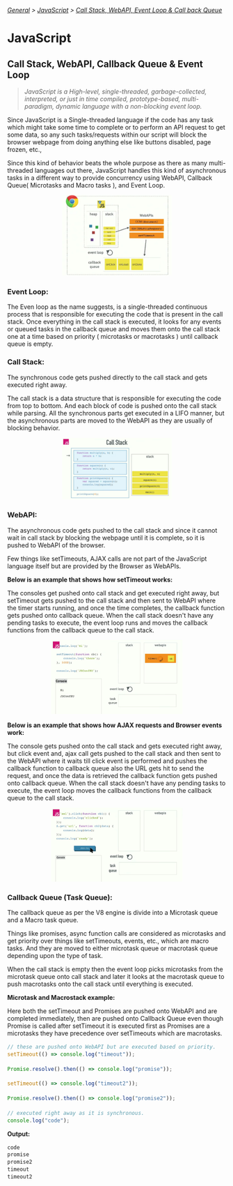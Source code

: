 *[General](../README.md) > [JavaScript](./main.md) > [Call Stack, WebAPI, Event Loop & Call back Queue](./CS_WAPI_CBQ_EL.md)*

# **JavaScript**

## **Call Stack, WebAPI, Callback Queue & Event Loop**

> *JavaScript is a High-level, single-threaded, garbage-collected, interpreted, or just in time compiled, prototype-based, multi-paradigm, dynamic language with a non-blocking event loop.*

Since JavaScript is a Single-threaded language if the code has any task which might take some time to complete or to perform an API request to get some data, so any such tasks/requests within our script will block the browser webpage from doing anything else like buttons disabled, page frozen, etc.,

Since this kind of behavior beats the whole purpose as there as many multi-threaded languages out there, JavaScript handles this kind of asynchronous tasks in a different way to provide concurrency using WebAPI, Callback Queue( Microtasks and Macro tasks ), and Event Loop.

<img src="./images/BrowserEngine.png" alt="Browser Engine" style="width:50%;padding:0 25%;"/>

### **Event Loop**:

The Even loop as the name suggests, is a single-threaded continuous process that is responsible for executing the code that is present in the call stack. Once everything in the call stack is executed, it looks for any events or queued tasks in the callback queue and moves them onto the call stack one at a time based on priority ( microtasks or macrotasks ) until callback queue is empty.

### **Call Stack:**

The synchronous code gets pushed directly to the call stack and gets executed right away.

The call stack is a data structure that is responsible for executing the code from top to bottom. And each block of code is pushed onto the call stack while parsing. All the synchronous parts get executed in a LIFO manner, but the asynchronous parts are moved to the WebAPI as they are usually of blocking behavior.

<img src="./images/CallStack.png" alt="call stack" style="width:50%;padding:0 25%;"/>

### **WebAPI:**

The asynchronous code gets pushed to the call stack and since it cannot wait in call stack by blocking the webpage until it is complete, so it is pushed to WebAPI of the browser.

Few things like setTimeouts, AJAX calls are not part of the JavaScript language itself but are provided by the Browser as WebAPIs.

**Below is an example that shows how setTimeout works:**

The consoles get pushed onto call stack and get executed right away, but setTimeout gets pushed to the call stack and then sent to WebAPI where the timer starts running, and once the time completes, the callback function gets pushed onto callback queue. When the call stack doesn't have any pending tasks to execute, the event loop runs and moves the callback functions from the callback queue to the call stack.

<img src="./images/WebAPI_Timer.png" alt="setTimeout Example" style="width:60%;padding:0 20%;"/>

**Below is an example that shows how AJAX requests and Browser events work:**

The console gets pushed onto the call stack and gets executed right away, but click event and, ajax call gets pushed to the call stack and then sent to the WebAPI where it waits till click event is performed and pushes the callback function to callback queue also the URL gets hit to send the request, and once the data is retrieved the callback function gets pushed onto callback queue. When the call stack doesn't have any pending tasks to execute, the event loop moves the callback functions from the callback queue to the call stack.

<img src="./images/WebAPI_Event_and_AJAX.png" alt="ajax and events" style="width:60%;padding:0 20%;"/>


### **Callback Queue (Task Queue):**

The callback queue as per the V8 engine is divide into a Microtask queue and a Macro task queue.

Things like promises, async function calls are considered as microtasks and get priority over things like setTimeouts, events, etc., which are macro tasks. And they are moved to either microtask queue or macrotask queue depending upon the type of task.

When the call stack is empty then the event loop picks microtasks from the microtask queue onto call stack and later it looks at the macrotask queue to push macrotasks onto the call stack until everything is executed.

**Microtask and Macrostack example:**

Here both the setTimeout and Promises are pushed onto WebAPI and are completed immediately, then are pushed onto Callback Queue even though Promise is called after setTimeout it is executed first as Promises are a microtasks they have precedence over setTimeouts which are macrotasks.

```javascript
// these are pushed onto WebAPI but are executed based on priority.
setTimeout(() => console.log("timeout"));

Promise.resolve().then(() => console.log("promise"));

setTimeout(() => console.log("timeout2"));

Promise.resolve().then(() => console.log("promise2"));

// executed right away as it is synchronous.
console.log("code");
```

**Output:**
```javascript
code
promise
promise2
timeout
timeout2
```


